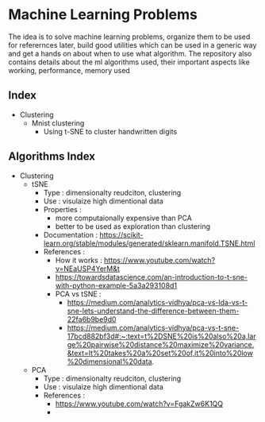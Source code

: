 # Machine Learning Problems

The idea is to solve machine learning problems, organize them to be used for referernces later, build good utilities which can be used in a generic way and  get a hands on about when to use what algorithm.
The repository also contains details about the ml algorithms used, their important aspects like working, performance, memory used

## Index
- Clustering
  - Mnist clustering
    - Using t-SNE to cluster handwritten digits

## Algorithms Index
- Clustering
  - tSNE
      - Type : dimensionalty reudciton, clustering
      - Use : visulaize high dimentional data
      - Properties :
        - more computaionally expensive than PCA
        - better to be used as exploration than clustering
      - Documentation : https://scikit-learn.org/stable/modules/generated/sklearn.manifold.TSNE.html
      - References :
        - How it works : https://www.youtube.com/watch?v=NEaUSP4YerM&t
        - https://towardsdatascience.com/an-introduction-to-t-sne-with-python-example-5a3a293108d1
        - PCA vs tSNE : 
          - https://medium.com/analytics-vidhya/pca-vs-lda-vs-t-sne-lets-understand-the-difference-between-them-22fa6b9be9d0
          - https://medium.com/analytics-vidhya/pca-vs-t-sne-17bcd882bf3d#:~:text=t%2DSNE%20is%20also%20a,large%20pairwise%20distance%20maximize%20variance.&text=It%20takes%20a%20set%20of,it%20into%20low%20dimensional%20data.
  - PCA
      - Type : dimensionalty reudciton, clustering
      - Use : visulaize high dimentional data
      - References :
        - https://www.youtube.com/watch?v=FgakZw6K1QQ
        - 
